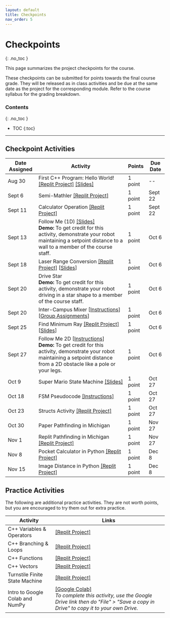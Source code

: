 ```yaml
---
layout: default
title: Checkpoints
nav_order: 5
---
```


# Checkpoints
{: .no_toc }

This page summarizes the project checkpoints for the course.

These checkpoints can be submitted for points towards the final course grade. They will be released as in class activities and be due at the same date as the project for the corresponding module. Refer to the course syllabus for the grading breakdown.

### Contents
{: .no_toc }

* TOC
{:toc}

---

## Checkpoint Activities

| Date Assigned | Activity | Points | Due Date |
|---------------|----------|--------|----------|
| Aug 30 | First C++ Program: Hello World! [[Replit Project]](https://replit.com/@rob102-um-f23) [[Slides]](https://drive.google.com/file/d/1pr41na5DWwGpPm3RPdjgxLFZiRDM2KLg/view?usp=sharing) | 1 point | -- |
| Sept 6 | Semi-Mathler [[Replit Project]](https://replit.com/@rob102-um-f23) | 1 point | Sept 22 |
| Sept 11 | Calculator Operation [[Replit Project]](https://replit.com/@rob102-um-f23) | 1 point | Sept 22 |
| Sept 13 | Follow Me (1D) [[Slides]](https://drive.google.com/file/d/1brfSERvJ_oqUE8gs7VAuWBsZK9fgmQvg/view?usp=sharing) <br/> **Demo:** To get credit for this activity, demonstrate your robot maintaining a setpoint distance to a wall to a member of the course staff. | 1 point | Oct 6 |
| Sept 18 | Laser Range Conversion [[Replit Project]](https://replit.com/@rob102-um-f23) [[Slides](https://drive.google.com/file/d/1ybbCBT3EIsJsmLQaKdkiSdK-KQv1JKZA/view?usp=sharing)] | 1 point | Oct 6 |
| Sept 20 | Drive Star <br/> **Demo:** To get credit for this activity, demonstrate your robot driving in a star shape to a member of the course staff. | 1 point | Oct 6 |
| Sept 20 | Inter-Campus Mixer [[Instructions](https://docs.google.com/document/d/14uQ-XqfavqL1xc9aLZNlXClJaWbwlIX9CDGEJfQEkVk/edit?usp=sharing)] [[Group Assignments](https://docs.google.com/spreadsheets/d/1EYzbNtppp5MQ5Gg3myKhnWnmDzRuqwAGdcieSj4NpI0/edit?usp=sharing)] | 1 point | Oct 6 |
| Sept 25 | Find Minimum Ray [[Replit Project]](https://replit.com/@rob102-um-f23) [[Slides](https://drive.google.com/file/d/13Aqc1r66qfUMmdPK2UgdAkL7VdonYnHN/view?usp=sharing)] | 1 point | Oct 6 |
| Sept 27 | Follow Me 2D [[Instructions](https://hellorob.org/modules/module1#2d-follow-me)] <br/> **Demo:** To get credit for this activity, demonstrate your robot maintaining a setpoint distance from a 2D obstacle like a pole or your legs. | 1 point | Oct 6 |
| Oct 9 | Super Mario State Machine [[Slides]](https://drive.google.com/file/d/1VcIs7VHxUFt0DIHeMN6faou86F4iLNUU/view?usp=sharing) | 1 point | Oct 27 |
| Oct 18 | FSM Pseudocode [[Instructions]](https://docs.google.com/document/d/1ys7ODCkFHp-gykT4cPko3VGInDc4cskw2M232Nnb0Tc/edit?usp=sharing) | 1 point | Oct 27 |
| Oct 23 | Structs Activity [[Replit Project]](https://replit.com/@rob102-um-f23) | 1 point | Oct 27 |
| Oct 30 | Paper Pathfinding in Michigan | 1 point | Nov 27 |
| Nov 1 | Replit Pathfinding in Michigan [[Replit Project]](https://replit.com/@rob102-um-f23) | 1 point | Nov 27 |
| Nov 8 | Pocket Calculator in Python [[Replit Project]](https://replit.com/@rob102-um-f23) | 1 point | Dec 8 |
| Nov 15 | Image Distance in Python [[Replit Project]](https://replit.com/team/rob102-um-f23) | 1 point | Dec 8 |

## Practice Activities
The following are additional practice activities. They are not worth points, but you are encouraged to try them out for extra practice.

| Activity | Links |
|----------|-------|
| C++ Variables & Operators | [[Replit Project]](https://replit.com/@rob102-um-f23) |
| C++ Branching & Loops | [[Replit Project]](https://replit.com/@rob102-um-f23) |
| C++ Functions | [[Replit Project]](https://replit.com/@rob102-um-f23) |
| C++ Vectors | [[Replit Project]](https://replit.com/@rob102-um-f23) |
| Turnstile Finite State Machine | [[Replit Project]](https://replit.com/team/rob102-um-f23) |
| Intro to Google Colab and NumPy | [[Google Colab]](https://colab.research.google.com/drive/1PWwaGG0HsoSmav2YHzMJtJh82cgIeKpF?usp=share_link) <br/> *To complete this activity, use the Google Drive link then do "File" > "Save a copy in Drive" to copy it to your own Drive.* |